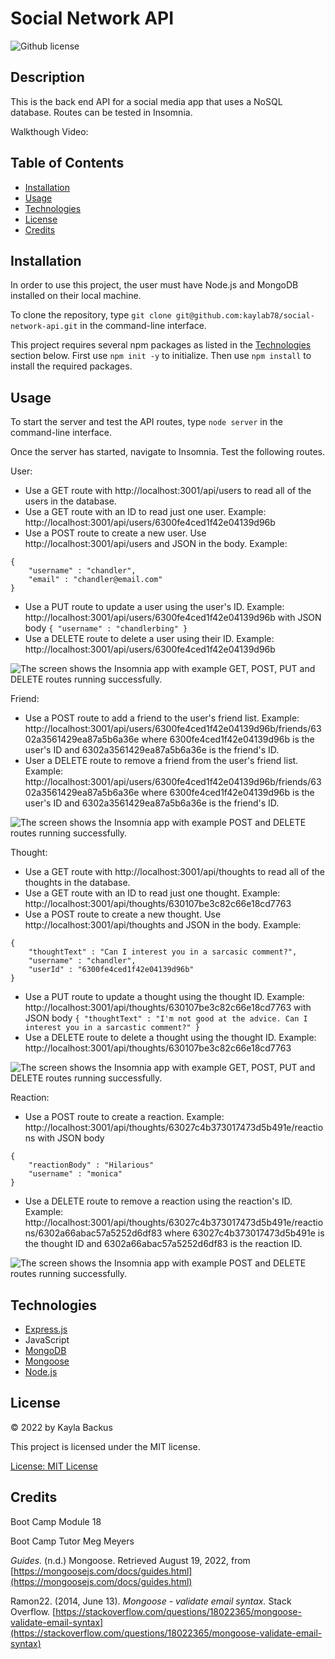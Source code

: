 # Social Network API
![Github license](https://img.shields.io/badge/license-MIT-blue.svg)

## Description
This is the back end API for a social media app that uses a NoSQL database. Routes can be tested in Insomnia.

Walkthough Video: []()

## Table of Contents
- [Installation](#installation)
- [Usage](#usage)
- [Technologies](#technologies)
- [License](#license)
- [Credits](#credits)

## Installation
In order to use this project, the user must have Node.js and MongoDB installed on their local machine.

To clone the repository, type `git clone git@github.com:kaylab78/social-network-api.git` in the command-line interface.

This project requires several npm packages as listed in the [Technologies](#technologies) section below. First use `npm init -y` to initialize. Then use `npm install` to install the required packages.

## Usage
To start the server and test the API routes, type `node server` in the command-line interface.

Once the server has started, navigate to Insomnia. Test the following routes.

User:
- Use a GET route with http://localhost:3001/api/users to read all of the users in the database.
- Use a GET route with an ID to read just one user. Example: http://localhost:3001/api/users/6300fe4ced1f42e04139d96b
- Use a POST route to create a new user. Use http://localhost:3001/api/users and JSON in the body. Example:
```
{
    "username" : "chandler",
    "email" : "chandler@email.com"
}
``` 
- Use a PUT route to update a user using the user's ID. Example: http://localhost:3001/api/users/6300fe4ced1f42e04139d96b with JSON body `{ "username" : "chandlerbing" }`
- Use a DELETE route to delete a user using their ID. Example: http://localhost:3001/api/users/6300fe4ced1f42e04139d96b

![The screen shows the Insomnia app with example GET, POST, PUT and DELETE routes running successfully.](/assets/screenshot-1.gif)

Friend:
- Use a POST route to add a friend to the user's friend list. Example: http://localhost:3001/api/users/6300fe4ced1f42e04139d96b/friends/6302a3561429ea87a5b6a36e where 6300fe4ced1f42e04139d96b is the user's ID and 6302a3561429ea87a5b6a36e is the friend's ID.
- User a DELETE route to remove a friend from the user's friend list. Example: http://localhost:3001/api/users/6300fe4ced1f42e04139d96b/friends/6302a3561429ea87a5b6a36e where 6300fe4ced1f42e04139d96b is the user's ID and 6302a3561429ea87a5b6a36e is the friend's ID.

![The screen shows the Insomnia app with example POST and DELETE routes running successfully.](/assets/screenshot-3.gif)

Thought:
- Use a GET route with http://localhost:3001/api/thoughts to read all of the thoughts in the database.
- Use a GET route with an ID to read just one thought. Example: http://localhost:3001/api/thoughts/630107be3c82c66e18cd7763
- Use a POST route to create a new thought. Use http://localhost:3001/api/thoughts and JSON in the body. Example:
```
{
    "thoughtText" : "Can I interest you in a sarcasic comment?",
    "username" : "chandler",
    "userId" : "6300fe4ced1f42e04139d96b"
}
```
- Use a PUT route to update a thought using the thought ID. Example: http://localhost:3001/api/thoughts/630107be3c82c66e18cd7763 with JSON body `{ "thoughtText" : "I'm not good at the advice. Can I interest you in a sarcastic comment?" }`
- Use a DELETE route to delete a thought using the thought ID. Example: http://localhost:3001/api/thoughts/630107be3c82c66e18cd7763

![The screen shows the Insomnia app with example GET, POST, PUT and DELETE routes running successfully.](/assets/screenshot-2.gif)

Reaction:
- Use a POST route to create a reaction. Example: http://localhost:3001/api/thoughts/63027c4b373017473d5b491e/reactions with JSON body
```
{
    "reactionBody" : "Hilarious"
    "username" : "monica"
}
```
- Use a DELETE route to remove a reaction using the reaction's ID. Example: http://localhost:3001/api/thoughts/63027c4b373017473d5b491e/reactions/6302a66abac57a5252d6df83 where 63027c4b373017473d5b491e is the thought ID and 6302a66abac57a5252d6df83 is the reaction ID.

![The screen shows the Insomnia app with example POST and DELETE routes running successfully.](/assets/screenshot-4.gif)

## Technologies
- [Express.js](https://expressjs.com/)
- JavaScript
- [MongoDB](https://www.mongodb.com/)
- [Mongoose](https://mongoosejs.com/)
- [Node.js](https://nodejs.org/en/)

## License
&copy; 2022 by Kayla Backus

This project is licensed under the MIT license.

[License: MIT License](https://opensource.org/licenses/MIT)

## Credits
Boot Camp Module 18

Boot Camp Tutor Meg Meyers

*Guides.* (n.d.) Mongoose. Retrieved August 19, 2022, from [https://mongoosejs.com/docs/guides.html](https://mongoosejs.com/docs/guides.html)

Ramon22. (2014, June 13). *Mongoose - validate email syntax.* Stack Overflow. [https://stackoverflow.com/questions/18022365/mongoose-validate-email-syntax](https://stackoverflow.com/questions/18022365/mongoose-validate-email-syntax)

